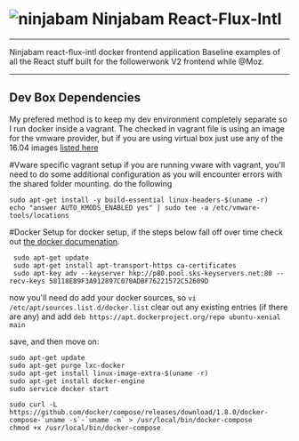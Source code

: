 # ![ninjabam](http://silhouettesfree.com/professions-and-occupations/ninja/ninja-silhouette-image-2.png) Ninjabam React-Flux-Intl
***

Ninjabam react-flux-intl docker frontend application
Baseline examples of all the React stuff built for the followerwonk V2 frontend while @Moz.

***

## Dev Box Dependencies
My prefered method is to keep my dev environment completely separate so I run docker inside a vagrant.
The checked in vagrant file is using an image for the vmware provider, but if you are using virtual box 
just use any of the 16.04 images [listed here](https://atlas.hashicorp.com/boxes/search?provider=virtualbox&q=16.04&sort=&utf8=%E2%9C%93)


#Vware specific vagrant setup
if you are running vware with vagrant, you'll need to do some additional configuration as you will encounter errors with 
the shared folder mounting.  do the following

```
sudo apt-get install -y build-essential linux-headers-$(uname -r)
echo "answer AUTO_KMODS_ENABLED yes" | sudo tee -a /etc/vmware-tools/locations
```

#Docker Setup
for docker setup, if the steps below fall off over time check out [the docker documenation](https://docs.docker.com/engine/installation/linux/ubuntulinux/). 

```
 sudo apt-get update
 sudo apt-get install apt-transport-https ca-certificates
 sudo apt-key adv --keyserver hkp://p80.pool.sks-keyservers.net:80 --recv-keys 58118E89F3A912897C070ADBF76221572C52609D
```

now you'll need do add your docker sources, so `vi /etc/apt/sources.list.d/docker.list` clear out any existing entries (if there are any) and add `deb https://apt.dockerproject.org/repo ubuntu-xenial main`

save, and then move on:
```
sudo apt-get update
sudo apt-get purge lxc-docker
sudo apt-get install linux-image-extra-$(uname -r)
sudo apt-get install docker-engine
sudo service docker start

sudo curl -L https://github.com/docker/compose/releases/download/1.8.0/docker-compose-`uname -s`-`uname -m` > /usr/local/bin/docker-compose
chmod +x /usr/local/bin/docker-compose
```